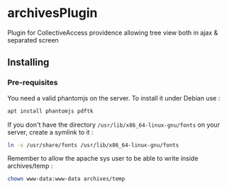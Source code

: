 # archivesPlugin
Plugin for CollectiveAccess providence allowing tree view both in ajax &amp; separated screen



## Installing

### Pre-requisites

You need a valid phantomjs on the server. To install it under Debian use :

```bash
apt install phantomjs pdftk
```

If you don't have the directory `/usr/lib/x86_64-linux-gnu/fonts` on your server, create a symlink to it :
```bash
ln -s /usr/share/fonts /usr/lib/x86_64-linux-gnu/fonts
```

Remember to allow the apache sys user to be able to write inside archives/temp :

```bash
chown www-data:www-data archives/temp
```

